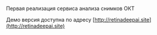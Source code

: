 Первая реализация сервиса анализа снимков ОКТ

Демо версия доступна по адресу [http://retinadeepai.site](http://retinadeepai.site)